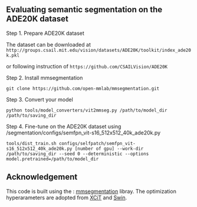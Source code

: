## Evaluating semantic segmentation on the ADE20K dataset

Step 1. Prepare ADE20K dataset

The dataset can be downloaded at 
`http://groups.csail.mit.edu/vision/datasets/ADE20K/toolkit/index_ade20k.pkl`

or following instruction of `https://github.com/CSAILVision/ADE20K`

Step 2. Install mmsegmentation

`git clone https://github.com/open-mmlab/mmsegmentation.git`

Step 3. Convert your model

`python tools/model_converters/vit2mmseg.py /path/to/model_dir /path/to/saving_dir`

Step 4. Fine-tune on the ADE20K dataset using /segmentation/configs/semfpn_vit-s16_512x512_40k_ade20k.py

`tools/dist_train.sh configs/selfpatch/semfpn_vit-s16_512x512_40k_ade20k.py [number of gpu] --work-dir /path/to/saving_dir --seed 0 --deterministic --options model.pretrained=/path/to/model_dir`

## Acknowledgement
This code is built using the : <a href=https://github.com/open-mmlab/mmsegmentation>mmsegmentation</a> libray. The optimization hyperarameters are adopted from <a href=https://github.com/facebookresearch/xcit>XCiT</a> and <a href=https://github.com/SwinTransformer/Swin-Transformer-Semantic-Segmentation>Swin</a>.
